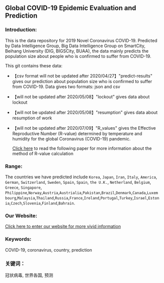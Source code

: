 ## Global COVID-19 Epidemic Evaluation and Prediction

### **Introduction:**

This is the data repository for 2019 Novel Coronavirus COVID-19. Predicted by  Data Intelligence Group, Big Data Intelligence Group on SmartCity, Beihang University (DIG, BIGSCity, BUAA), the data mainly predicts the population size about people who is confirmed to suffer from COVID-19.  

This git contains these data:

- 【csv format will not be updated after 2020/04/27】"predict-results" gives our prediction about population size who is confirmed to suffer from COVID-19. Data gives two formats: json and csv

- 【will not be updated after 2020/05/08】"lockout" gives data about lockout

- 【will not be updated after 2020/05/08】"resumption" gives data about resumption of work

- 【will not be updated after 2020/07/09】"R_values" gives the Effective Reproductive Number (R-value) determined by temperature and humidity for the global Coronavirus (COVID-19) pandemic. 

  [Click here](https://ssrn.com/abstract=3551767) to read the following paper for more information about the method of R-value calculation

### **Range:**

The countries we have predicted include `Korea`, `Japan`, `Iran`, `Italy`, `America`, `German`, `Switzerland`, `Sweden`, `Spain`, `Spain`, `the U.K.`, `Netherland`,  `Belgium`, `Greece`, `Singapore`, `Philippine`,`Norway`,`Austria`,`Austrialia`,`Pakistan`,`Brazil`,`Denmark`,`Canada`,`Luxembourg`,`Malaysia`,`Thailand`,`Russia`,`France`,`Ireland`,`Portugal`,`Turkey`,`Israel`,`Estonia`,`Czech`,`Slovenia`,`Finland`,`Bahrain`.

### Our Website:

[Click here to enter our website for more vivid information](http://covid19-report.com)



### Keywords:

COVID-19, coronavirus, country, prediction

### 关键词：

冠状病毒, 世界各国, 预测